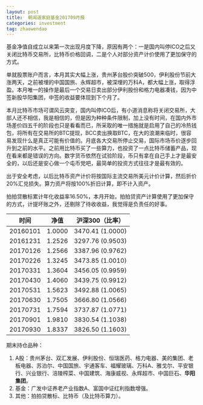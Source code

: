 ```yaml
---
layout: post
title:  朝闻道家庭基金201709月报
categories: investment
tag: zhaowendao
---
```

基金净值自成立以来第一次出现月度下降，原因有两个：一是国内叫停ICO之后又关闭比特币交易所，比特币价格回调，二是个人对部分资产计价使用了更加保守的方式。

单就股票账户而言，本月其实大幅上涨，贵州茅台股价突破500，伊利股份节前大涨两天，之前被埋的中国国旅、永辉超市，被深埋的万科A，都大幅上涨，取得浮盈。本月唯一的操作是最后一个交易日卖出部分伊利股份和格力电器凑钱，因为中签新股华阳集团，中签的收益要体现到下个月了。

本月比特币市场可谓风云突变，国内叫停ICO后，有小道消息称将关闭交易所，大部人还不相信，我是相信的，但是因为种种条件限制，加上没有时间，在国内外市场差价四五千的阶段也只是看看而已，所采取的唯一措施就是启用了自己的冷热钱包，将所有在交易所的BTC提现，BCC卖出换取BTC，在大的浪潮来临时，很容易发现什么是真正可能有价值的。月底各大交易所停止交易，国际市场币价逐步回升到之前的水平。之前用比特币买了一些算力，也投资了一点比特币储蓄产品，现在看来都是错误的方向。数字货币依然在试验阶段，币只有拿在自己手上才是最安全的，以后还是安心做一个屯币党吧，最简单的投资方式往往才是最有效的。

出于安全考虑，以后比特币资产计价将按国际主流交易所美元计价计算，然后折价20%汇兑损失。算力资产将按100%折旧计算，即不计入资产。

拍拍贷散标累计年化收益率16.50%，本月开始，拍拍贷资产计算使用了更加保守的方式，计提坏账之外，还剔除了待收收益，我觉得是负责任的好事。

| 时间       | 净值     | 沪深300（比率）        |
| -------- | ------ | ---------------- |
| 20160101 | 1.0000 | 3470.41 (1.0000) |
| 20161231 | 1.2526 | 3297.76 (0.9503) |
| 20170126 | 1.2566 | 3387.96 (0.9762) |
| 20170226 | 1.3245 | 3473.85 (1.0010) |
| 20170331 | 1.3604 | 3456.05 (0.9959) |
| 20170430 | 1.4060 | 3439.75 (0.9912) |
| 20170531 | 1.5623 | 3492.88 (1.0065) |
| 20170630 | 1.7505 | 3666.80 (1.0566) |
| 20170731 | 1.7594 | 3737.87 (1.0771) |
| 20170901 | 1.9810 | 3830.54 (1.1038) |
| 20170930 | 1.8337 | 3826.50 (1.1603) |

期末持仓品种：

1. A股：贵州茅台、双汇发展、伊利股份、恒瑞医药、格力电器、美的集团、老板电器、苏泊尔、中国国旅、宇通客车、福耀玻璃、万科A、雅戈尔、平安银行、兴业银行、涪陵榨菜、中国建筑、海康威视、永辉超市、中国巨石、**华阳集团**。
2. 基金：广发中证养老产业指数A、富国中证红利指数增强。
3. 其他：拍拍贷散标、比特币（及比特币算力）。


